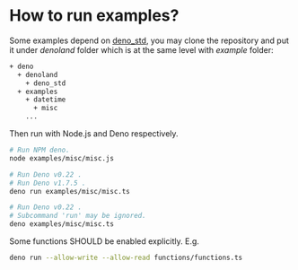 #	How to run examples?

Some examples depend on [deno_std](https://github.com/denoland/deno_std/), you may clone the repository and put it under *denoland* folder which is at the same level with *example* folder:

```bash
+ deno
  + denoland
    + deno_std
  + examples
    + datetime
	  + misc
	...
```

Then run with Node.js and Deno respectively.
```bash
# Run NPM deno.
node examples/misc/misc.js

# Run Deno v0.22 .
# Run Deno v1.7.5 .
deno run examples/misc/misc.ts

# Run Deno v0.22 .
# Subcommand 'run' may be ignored.
deno examples/misc/misc.ts
```

Some functions SHOULD be enabled explicitly. E.g. 
```bash
deno run --allow-write --allow-read functions/functions.ts
```